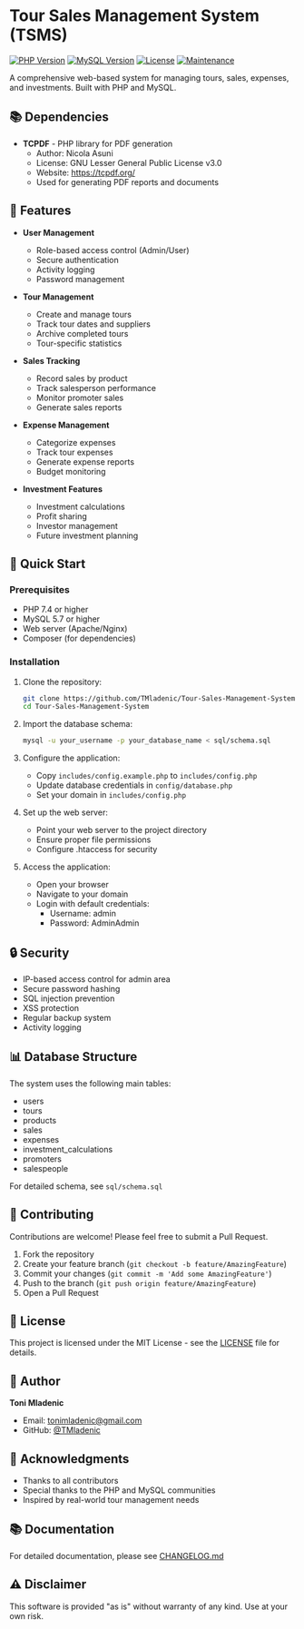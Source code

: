 # Tour Sales Management System (TSMS)

[![PHP Version](https://img.shields.io/badge/PHP-7.4%2B-blue.svg)](https://php.net)
[![MySQL Version](https://img.shields.io/badge/MySQL-5.7%2B-orange.svg)](https://mysql.com)
[![License](https://img.shields.io/badge/License-MIT-green.svg)](LICENSE)
[![Maintenance](https://img.shields.io/badge/Maintained-yes-green.svg)](https://github.com/TMladenic/Tour-Sales-Management-System/graphs/commit-activity)

A comprehensive web-based system for managing tours, sales, expenses, and investments. Built with PHP and MySQL.

## 📚 Dependencies

- **TCPDF** - PHP library for PDF generation
  - Author: Nicola Asuni
  - License: GNU Lesser General Public License v3.0
  - Website: https://tcpdf.org/
  - Used for generating PDF reports and documents

## 🌟 Features

- **User Management**
  - Role-based access control (Admin/User)
  - Secure authentication
  - Activity logging
  - Password management

- **Tour Management**
  - Create and manage tours
  - Track tour dates and suppliers
  - Archive completed tours
  - Tour-specific statistics

- **Sales Tracking**
  - Record sales by product
  - Track salesperson performance
  - Monitor promoter sales
  - Generate sales reports

- **Expense Management**
  - Categorize expenses
  - Track tour expenses
  - Generate expense reports
  - Budget monitoring

- **Investment Features**
  - Investment calculations
  - Profit sharing
  - Investor management
  - Future investment planning

## 🚀 Quick Start

### Prerequisites
- PHP 7.4 or higher
- MySQL 5.7 or higher
- Web server (Apache/Nginx)
- Composer (for dependencies)

### Installation

1. Clone the repository:
   ```bash
   git clone https://github.com/TMladenic/Tour-Sales-Management-System.git
   cd Tour-Sales-Management-System
   ```

2. Import the database schema:
   ```bash
   mysql -u your_username -p your_database_name < sql/schema.sql
   ```

3. Configure the application:
   - Copy `includes/config.example.php` to `includes/config.php`
   - Update database credentials in `config/database.php`
   - Set your domain in `includes/config.php`

4. Set up the web server:
   - Point your web server to the project directory
   - Ensure proper file permissions
   - Configure .htaccess for security

5. Access the application:
   - Open your browser
   - Navigate to your domain
   - Login with default credentials:
     - Username: admin
     - Password: AdminAdmin

## 🔒 Security

- IP-based access control for admin area
- Secure password hashing
- SQL injection prevention
- XSS protection
- Regular backup system
- Activity logging

## 📊 Database Structure

The system uses the following main tables:
- users
- tours
- products
- sales
- expenses
- investment_calculations
- promoters
- salespeople

For detailed schema, see `sql/schema.sql`

## 🤝 Contributing

Contributions are welcome! Please feel free to submit a Pull Request.

1. Fork the repository
2. Create your feature branch (`git checkout -b feature/AmazingFeature`)
3. Commit your changes (`git commit -m 'Add some AmazingFeature'`)
4. Push to the branch (`git push origin feature/AmazingFeature`)
5. Open a Pull Request

## 📝 License

This project is licensed under the MIT License - see the [LICENSE](LICENSE) file for details.

## 👤 Author

**Toni Mladenic**
- Email: tonimladenic@gmail.com
- GitHub: [@TMladenic](https://github.com/TMladenic)

## 🙏 Acknowledgments

- Thanks to all contributors
- Special thanks to the PHP and MySQL communities
- Inspired by real-world tour management needs

## 📚 Documentation

For detailed documentation, please see [CHANGELOG.md](CHANGELOG.md)

## ⚠️ Disclaimer

This software is provided "as is" without warranty of any kind. Use at your own risk. 